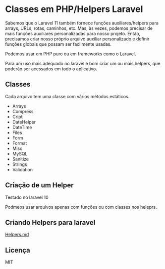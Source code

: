 # Classes em PHP/Helpers Laravel

Sabemos que o Laravel 11 também fornece funções auxiliares/helpers para arrays, URLs, rotas, caminhos, etc. Mas, às vezes, podemos precisar de mais funções auxiliares personalizadas para nosso projeto. Então, precisamos criar nosso próprio arquivo auxiliar personalizado e definir funções globais que possam ser facilmente usadas.

Podemos usar em PHP puro ou em frameworks como o Laravel.

Para um uso mais adequado no laravel é bom criar um ou mais helpers, que poderão ser acessados em todo o aplicativo.

## Classes

Cada arquivo tem uma classe com vários métodos estáticos.

- Arrays
- Compress
- Cript
- DateHelper
- DateTime
- Files
- Form
- Format
- Misc
- MySQL
- Sanitize
- Strings
- Validation

## Criação de um Helper

Testado no laravel 10

Podmeos usar arquivos apenas com funções ou com classes nos heleprs.

## Criando Helpers para laravel

[Helpers.md](Helpers.md)

## Licença

MIT

